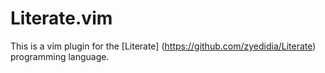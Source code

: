 # Literate.vim

This is a vim plugin for the [Literate] (https://github.com/zyedidia/Literate) programming language.
